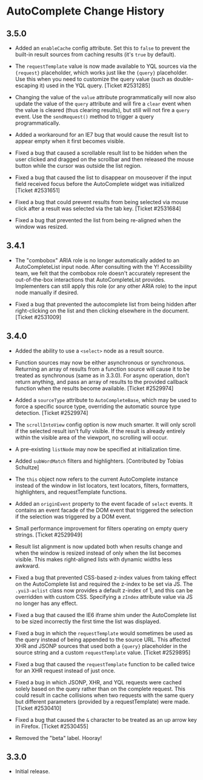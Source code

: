AutoComplete Change History
===========================

3.5.0
-----

* Added an `enableCache` config attribute. Set this to `false` to prevent the
  built-in result sources from caching results (it's `true` by default).

* The `requestTemplate` value is now made available to YQL sources via the
  `{request}` placeholder, which works just like the `{query}` placeholder. Use
  this when you need to customize the query value (such as double-escaping it)
  used in the YQL query. [Ticket #2531285]

* Changing the value of the `value` attribute programmatically will now also
  update the value of the `query` attribute and will fire a `clear` event when
  the value is cleared (thus clearing results), but still will not fire a
  `query` event. Use the `sendRequest()` method to trigger a query
  programmatically.

* Added a workaround for an IE7 bug that would cause the result list to appear
  empty when it first becomes visible.

* Fixed a bug that caused a scrollable result list to be hidden when the user
  clicked and dragged on the scrollbar and then released the mouse button while
  the cursor was outside the list region.

* Fixed a bug that caused the list to disappear on mouseover if the input field
  received focus before the AutoComplete widget was initialized
  [Ticket #2531651]

* Fixed a bug that could prevent results from being selected via mouse click
  after a result was selected via the tab key. [Ticket #2531684]

* Fixed a bug that prevented the list from being re-aligned when the window was
  resized.


3.4.1
-----

* The "combobox" ARIA role is no longer automatically added to an
  AutoCompleteList input node. After consulting with the Y! Accessibility
  team, we felt that the combobox role doesn't accurately represent the
  out-of-the-box interactions that AutoCompleteList provides. Implementers can
  still apply this role (or any other ARIA role) to the input node manually if
  desired.

* Fixed a bug that prevented the autocomplete list from being hidden after
  right-clicking on the list and then clicking elsewhere in the document.
  [Ticket #2531009]


3.4.0
-----

* Added the ability to use a `<select>` node as a result source.

* Function sources may now be either asynchronous or synchronous. Returning
  an array of results from a function source will cause it to be treated as
  synchronous (same as in 3.3.0). For async operation, don't return anything,
  and pass an array of results to the provided callback function when the
  results become available. [Ticket #2529974]

* Added a `sourceType` attribute to `AutoCompleteBase`, which may be used to
  force a specific source type, overriding the automatic source type
  detection. [Ticket #2529974]

* The `scrollIntoView` config option is now much smarter. It will only scroll
  if the selected result isn't fully visible. If the result is already
  entirely within the visible area of the viewport, no scrolling will occur.

* A pre-existing `listNode` may now be specified at initialization time.

* Added `subWordMatch` filters and highlighters. [Contributed by Tobias
  Schultze]

* The `this` object now refers to the current AutoComplete instance instead of
  the window in list locators, text locators, filters, formatters,
  highlighters, and requestTemplate functions.

* Added an `originEvent` property to the event facade of `select` events. It
  contains an event facade of the DOM event that triggered the selection if
  the selection was triggered by a DOM event.

* Small performance improvement for filters operating on empty query strings.
  [Ticket #2529949]

* Result list alignment is now updated both when results change and when
  the window is resized instead of only when the list becomes visible. This
  makes right-aligned lists with dynamic widths less awkward.

* Fixed a bug that prevented CSS-based z-index values from taking effect on
  the AutoComplete list and required the z-index to be set via JS. The
  `.yui3-aclist` class now provides a default z-index of 1, and this can be
  overridden with custom CSS. Specifying a `zIndex` attribute value via JS
  no longer has any effect.

* Fixed a bug that caused the IE6 iframe shim under the AutoComplete list to
  be sized incorrectly the first time the list was displayed.

* Fixed a bug in which the `requestTemplate` would sometimes be used as the
  query instead of being appended to the source URL. This affected XHR and
  JSONP sources that used both a `{query}` placeholder in the source string
  and a custom `requestTemplate` value. [Ticket #2529895]

* Fixed a bug that caused the `requestTemplate` function to be called twice
  for an XHR request instead of just once.

* Fixed a bug in which JSONP, XHR, and YQL requests were cached solely based
  on the query rather than on the complete request. This could result in
  cache collisions when two requests with the same query but different
  parameters (provided by a requestTemplate) were made. [Ticket #2530410]

* Fixed a bug that caused the `&` character to be treated as an up arrow
  key in Firefox. [Ticket #2530455]

* Removed the "beta" label. Hooray!


3.3.0
-----

* Initial release.
